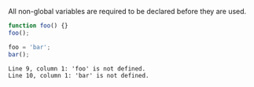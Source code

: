 All non-global variables are required to be declared before they are used.

```js
function foo() {}
foo();
```

```js
foo = 'bar';
bar();
```
```output
Line 9, column 1: 'foo' is not defined.
Line 10, column 1: 'bar' is not defined.
```
